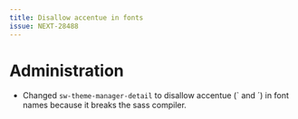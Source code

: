 ```yaml
---
title: Disallow accentue in fonts
issue: NEXT-28488
---
```

# Administration
* Changed `sw-theme-manager-detail` to disallow accentue (` and ´) in font names because it breaks the sass compiler.
